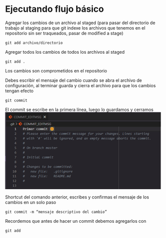 # Ejecutando flujo básico

Agregar los cambios de un archivo al staged (para pasar del directorio de trabajo al staging para que git indexe los archivos que tenemos en el repositorio sin ser traqueados, pasar de modified a stage)

```
git add archivo/directorio
```

Agregar todos los cambios de todos los archivos al staged
```
git add .
```

Los cambios son comprometidos en el repositorio

Debes escribir el mensaje del cambio cuando se abra el archivo de configuración, al terminar guarda y cierra el archivo para que los cambios tengan efecto
```
git commit
```

El commit se escribe en la primera línea, luego lo guardamos y cerramos
![Git commit en la primer linea](/images/git_commit_primera_linea.png)

Shortcut del comando anterior, escribes y confirmas el mensaje de los cambios en un solo paso
```
git commit -m “mensaje descriptivo del cambio”
```

Recordemos que antes de hacer un commit debemos agregarlos con 
```
git add
```